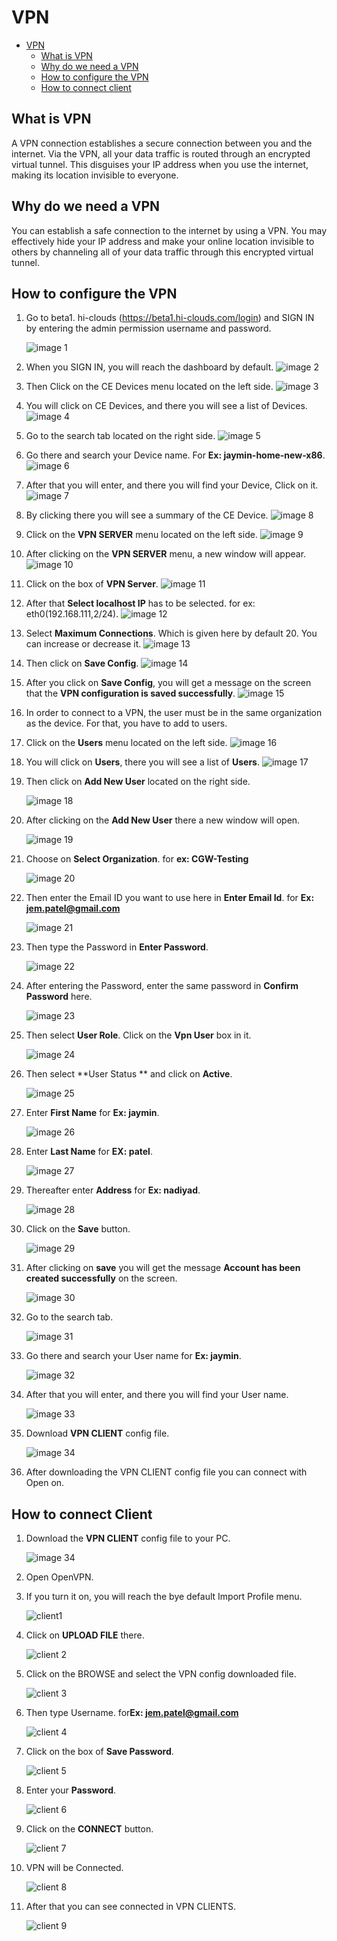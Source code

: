# VPN 
<!-- TOC -->

- [VPN](#vpn)
    - [What is VPN](#what-is-vpn)
    - [Why do we need a VPN](#why-do-we-need-a-vpn)
    - [How to configure the VPN](#how-to-configure-the-vpn)
    - [How to connect client](#how-to-connect-client)
<!-- /TOC -->

## What is VPN
A VPN connection establishes a secure connection between you and the internet. Via the VPN, all your data traffic is routed through an encrypted virtual tunnel. This disguises your IP address when you use the internet, making its location invisible to everyone.

## Why do we need a VPN
You can establish a safe connection to the internet by using a VPN. You may effectively hide your IP address and make your online location invisible to others by channeling all of your data traffic through this encrypted virtual tunnel.

## How to configure the VPN
1. Go to beta1. hi-clouds (https://beta1.hi-clouds.com/login) and SIGN IN by entering the admin permission username and password.

    ![image 1](https://github.com/Nancypatel1103/ComplianceClient/assets/153616269/c4695a68-a219-4d11-b945-bf048dbd4248)


2. When you SIGN IN, you will reach the dashboard by default.
   ![image 2](https://github.com/Nancypatel1103/ComplianceClient/assets/153616269/f1023f7f-e2e0-425c-8fb2-7f34c2d6d354)

3. Then Click on the CE Devices menu located on the left side.
   ![image 3](https://github.com/Nancypatel1103/ComplianceClient/assets/153616269/a43e2bc5-9f8a-4cc5-8bcf-8c834a295cea)

4. You will click on CE Devices, and there you will see a list of Devices.
   ![image 4](https://github.com/Nancypatel1103/ComplianceClient/assets/153616269/3d0b932e-7f68-4c14-badc-4c29204d3c50)

5. Go to the search tab located on the right side.
   ![image 5](https://github.com/Nancypatel1103/ComplianceClient/assets/153616269/3a9d22df-724d-4b1f-aa1d-4068ae048979)

6. Go there and search your Device name. For **Ex: jaymin-home-new-x86**.
   ![image 6](https://github.com/Nancypatel1103/ComplianceClient/assets/153616269/ebd4a68b-21d6-4f82-9b6d-82c564adeaed)

7. After that you will enter, and there you will find your Device, Click on it.
   ![image 7](https://github.com/Nancypatel1103/ComplianceClient/assets/153616269/287c649f-5f0a-49c8-ba25-32fbe21e340e)

8. By clicking there you will see a summary of the CE Device.
   ![image 8](https://github.com/Nancypatel1103/ComplianceClient/assets/153616269/3a554ee8-f1d5-4f76-b7b3-63b68065bfd9)

9. Click on the **VPN SERVER** menu located on the left side.
    ![image 9](https://github.com/Nancypatel1103/ComplianceClient/assets/153616269/5702af0f-0d10-4677-9b38-3b43aa235c24)

10. After clicking on the **VPN SERVER** menu, a new window will appear.
    ![image 10](https://github.com/Nancypatel1103/ComplianceClient/assets/153616269/93d6801e-5448-49ab-af05-b4cecdf45cc2)

11. Click on the box of **VPN Server**.
    ![image 11](https://github.com/Nancypatel1103/ComplianceClient/assets/153616269/163ca9b9-f624-4a47-92bf-4807550723ca)

12. After that **Select localhost IP** has to be selected. for ex: eth0(192.168.111,2/24).
    ![image 12](https://github.com/Nancypatel1103/ComplianceClient/assets/153616269/d63cd022-f21c-4e7b-96a7-5570d4102380)

13. Select **Maximum Connections**. Which is given here by default 20. You can increase or decrease it.
    ![image 13](https://github.com/Nancypatel1103/ComplianceClient/assets/153616269/6bc03ca7-3c16-49fe-8610-d943605c4942)

14. Then click on **Save Config**.
    ![image 14](https://github.com/Nancypatel1103/ComplianceClient/assets/153616269/bffb87b0-2b24-4ea8-9e38-e8017b2b4da8)

15. After you click on **Save Config**, you will get a message on the screen that the **VPN configuration is saved successfully**.
    ![image 15](https://github.com/Nancypatel1103/ComplianceClient/assets/153616269/7c3ff548-0cbf-4124-ac63-1298933e995c)

16.  In order to connect to a VPN, the user must be in the same organization as the device. For that, you have to add to users.
17.  Click on the **Users** menu located on the left side.
    ![image 16](https://github.com/Nancypatel1103/ComplianceClient/assets/153616269/262b361d-60f1-4302-afd9-0ff83f9c15a9)

18. You will click on **Users**, there you will see a list of **Users**.
    ![image 17](https://github.com/Nancypatel1103/ComplianceClient/assets/153616269/326b9f4f-4ef4-4539-b241-ec6173da4f37)

19. Then click on **Add New User** located on the right side.
  
    ![image 18](https://github.com/Nancypatel1103/ComplianceClient/assets/153616269/5bab8270-dc7a-463c-95e9-e87a8da26514)

20. After clicking on the **Add New User** there a new window will open.

     ![image 19](https://github.com/Nancypatel1103/ComplianceClient/assets/153616269/31b32b34-6ce1-4a23-8692-597eb108bb7e)

21. Choose on **Select Organization**. for **ex: CGW-Testing**    

    ![image 20](https://github.com/Nancypatel1103/ComplianceClient/assets/153616269/2d6ac118-7e49-4fb5-944d-b69964dbe956)

22. Then enter the Email ID you want to use here in **Enter Email Id**. for **Ex: jem.patel@gmail.com**

      ![image 21](https://github.com/Nancypatel1103/ComplianceClient/assets/153616269/402713ab-f50d-413f-8d8a-9aeea1f2f885)

23. Then type the Password  in **Enter Password**.

      ![image 22](https://github.com/Nancypatel1103/ComplianceClient/assets/153616269/e17d521f-e5ed-4b16-b480-757f81d99c45)

24. After entering the Password, enter the same password in **Confirm Password** here.

     ![image 23](https://github.com/Nancypatel1103/ComplianceClient/assets/153616269/39d6cf8f-3315-46ab-b345-60a0fa708fc0)

25. Then select **User Role**. Click on the **Vpn User** box in it.

    ![image 24](https://github.com/Nancypatel1103/ComplianceClient/assets/153616269/3f1c8f51-7bd0-46de-b070-c84a33d8559d)

26. Then select **User Status ** and click on **Active**.

    ![image 25](https://github.com/Nancypatel1103/ComplianceClient/assets/153616269/1f266f23-fde8-435d-8e0b-3832fbef02ad)

27. Enter **First Name** for **Ex: jaymin**.

    ![image 26](https://github.com/Nancypatel1103/ComplianceClient/assets/153616269/e933c7f3-0a03-4a6f-9b4a-09e62e5bf9a2)

28. Enter **Last Name** for **EX: patel**.

      ![image 27](https://github.com/Nancypatel1103/ComplianceClient/assets/153616269/585bf5d2-c1e7-42d4-a160-fe6039864166)

29. Thereafter enter **Address** for **Ex: nadiyad**.

    ![image 28](https://github.com/Nancypatel1103/ComplianceClient/assets/153616269/73930556-ad46-4340-867d-ee7487b86a6b)

30. Click on the **Save** button.

    ![image 29](https://github.com/Nancypatel1103/ComplianceClient/assets/153616269/e1df0721-2263-43f8-b815-f463c7c48c18)

31. After clicking on **save** you will get the message **Account has been created successfully** on the screen.

      ![image 30](https://github.com/Nancypatel1103/ComplianceClient/assets/153616269/ebf798ac-f83c-49bf-84a1-2e55c6b2168d)

32. Go to the search tab.

    ![image 31](https://github.com/Nancypatel1103/ComplianceClient/assets/153616269/c321ff86-bfc6-4d93-a87e-e5afe9a47b3a)

33. Go there and search your User name for **Ex: jaymin**.

    ![image 32](https://github.com/Nancypatel1103/ComplianceClient/assets/153616269/2cb122f8-ee70-412b-948e-61d4b38dcb93)

34. After that you will enter, and there you will find your User name.

      ![image 33](https://github.com/Nancypatel1103/ComplianceClient/assets/153616269/4b5a06b0-27ae-48b4-b92c-fcac6f065d5e)

35. Download **VPN CLIENT** config file.

    ![image 34](https://github.com/Nancypatel1103/ComplianceClient/assets/153616269/31a27181-d34d-4ccf-948f-0e0eb822aeaf)

36. After downloading the VPN CLIENT config file you can connect with Open on.

## How to connect Client
1. Download the **VPN CLIENT** config file to your PC.

   ![image 34](https://github.com/Nancypatel1103/ComplianceClient/assets/153616269/8eece187-a1ad-4bc7-bbad-3700964ed0b5)

2. Open OpenVPN.

3. If you turn it on, you will reach the bye default Import Profile menu.

    ![client1](https://github.com/Nancypatel1103/ComplianceClient/assets/153616269/bb759a80-5ebc-4a3a-bfae-68b60c105466)

4. Click on **UPLOAD FILE** there.

   ![client 2](https://github.com/Nancypatel1103/ComplianceClient/assets/153616269/56704ddf-7d1b-4b9f-b3cc-cbf54ef0c034)

5. Click on the BROWSE and select the VPN config downloaded file.

   ![client 3](https://github.com/Nancypatel1103/ComplianceClient/assets/153616269/f52c43b5-a342-49ed-bd39-443364a027de)

6. Then type Username. for**Ex: jem.patel@gmail.com**
  
      ![client 4](https://github.com/Nancypatel1103/ComplianceClient/assets/153616269/f5c27361-9ce0-4173-8f34-ddc594bb30f5)

7. Click on the box of **Save Password**.
  
      ![client 5](https://github.com/Nancypatel1103/ComplianceClient/assets/153616269/08938c80-83ed-47dc-b4cc-e96594aad4e8)

8. Enter your **Password**.

    ![client 6](https://github.com/Nancypatel1103/ComplianceClient/assets/153616269/64d92cad-c1e6-4260-b69b-bc42744c520a)

9. Click on the **CONNECT** button.

     ![client 7](https://github.com/Nancypatel1103/ComplianceClient/assets/153616269/4c532414-d523-43bc-92a9-c8f11fce6fe0)

10. VPN will be Connected.

       ![client 8](https://github.com/Nancypatel1103/ComplianceClient/assets/153616269/3a4171ab-218b-4f93-a2ae-6197ec22ce17)

11. After that you can see connected in VPN CLIENTS.
     
       ![client 9](https://github.com/Nancypatel1103/ComplianceClient/assets/153616269/5661bc25-06aa-4f39-a843-427d26dc0a5f)
